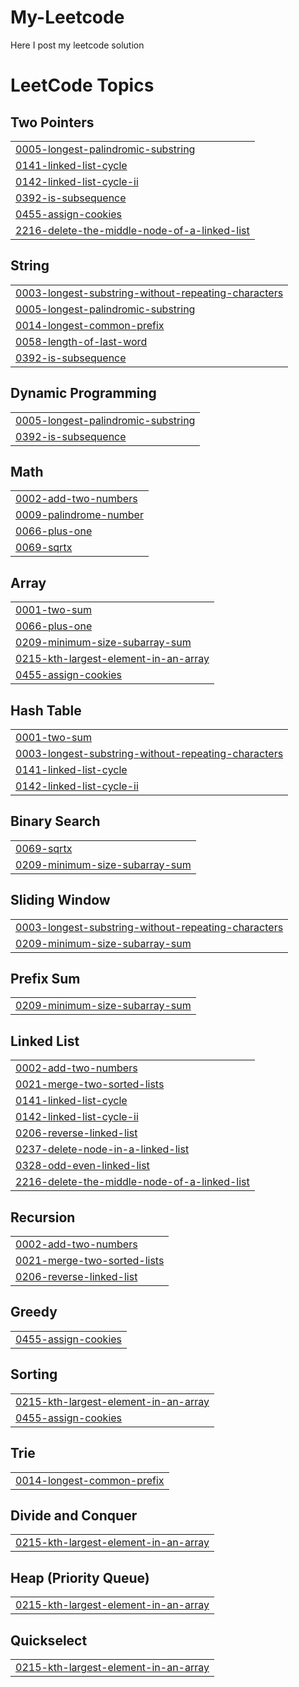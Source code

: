 # My-Leetcode
Here I post my leetcode solution

<!---LeetCode Topics Start-->
# LeetCode Topics
## Two Pointers
|  |
| ------- |
| [0005-longest-palindromic-substring](https://github.com/ahana12eng/My-Leetcode/tree/master/0005-longest-palindromic-substring) |
| [0141-linked-list-cycle](https://github.com/ahana12eng/My-Leetcode/tree/master/0141-linked-list-cycle) |
| [0142-linked-list-cycle-ii](https://github.com/ahana12eng/My-Leetcode/tree/master/0142-linked-list-cycle-ii) |
| [0392-is-subsequence](https://github.com/ahana12eng/My-Leetcode/tree/master/0392-is-subsequence) |
| [0455-assign-cookies](https://github.com/ahana12eng/My-Leetcode/tree/master/0455-assign-cookies) |
| [2216-delete-the-middle-node-of-a-linked-list](https://github.com/ahana12eng/My-Leetcode/tree/master/2216-delete-the-middle-node-of-a-linked-list) |
## String
|  |
| ------- |
| [0003-longest-substring-without-repeating-characters](https://github.com/ahana12eng/My-Leetcode/tree/master/0003-longest-substring-without-repeating-characters) |
| [0005-longest-palindromic-substring](https://github.com/ahana12eng/My-Leetcode/tree/master/0005-longest-palindromic-substring) |
| [0014-longest-common-prefix](https://github.com/ahana12eng/My-Leetcode/tree/master/0014-longest-common-prefix) |
| [0058-length-of-last-word](https://github.com/ahana12eng/My-Leetcode/tree/master/0058-length-of-last-word) |
| [0392-is-subsequence](https://github.com/ahana12eng/My-Leetcode/tree/master/0392-is-subsequence) |
## Dynamic Programming
|  |
| ------- |
| [0005-longest-palindromic-substring](https://github.com/ahana12eng/My-Leetcode/tree/master/0005-longest-palindromic-substring) |
| [0392-is-subsequence](https://github.com/ahana12eng/My-Leetcode/tree/master/0392-is-subsequence) |
## Math
|  |
| ------- |
| [0002-add-two-numbers](https://github.com/ahana12eng/My-Leetcode/tree/master/0002-add-two-numbers) |
| [0009-palindrome-number](https://github.com/ahana12eng/My-Leetcode/tree/master/0009-palindrome-number) |
| [0066-plus-one](https://github.com/ahana12eng/My-Leetcode/tree/master/0066-plus-one) |
| [0069-sqrtx](https://github.com/ahana12eng/My-Leetcode/tree/master/0069-sqrtx) |
## Array
|  |
| ------- |
| [0001-two-sum](https://github.com/ahana12eng/My-Leetcode/tree/master/0001-two-sum) |
| [0066-plus-one](https://github.com/ahana12eng/My-Leetcode/tree/master/0066-plus-one) |
| [0209-minimum-size-subarray-sum](https://github.com/ahana12eng/My-Leetcode/tree/master/0209-minimum-size-subarray-sum) |
| [0215-kth-largest-element-in-an-array](https://github.com/ahana12eng/My-Leetcode/tree/master/0215-kth-largest-element-in-an-array) |
| [0455-assign-cookies](https://github.com/ahana12eng/My-Leetcode/tree/master/0455-assign-cookies) |
## Hash Table
|  |
| ------- |
| [0001-two-sum](https://github.com/ahana12eng/My-Leetcode/tree/master/0001-two-sum) |
| [0003-longest-substring-without-repeating-characters](https://github.com/ahana12eng/My-Leetcode/tree/master/0003-longest-substring-without-repeating-characters) |
| [0141-linked-list-cycle](https://github.com/ahana12eng/My-Leetcode/tree/master/0141-linked-list-cycle) |
| [0142-linked-list-cycle-ii](https://github.com/ahana12eng/My-Leetcode/tree/master/0142-linked-list-cycle-ii) |
## Binary Search
|  |
| ------- |
| [0069-sqrtx](https://github.com/ahana12eng/My-Leetcode/tree/master/0069-sqrtx) |
| [0209-minimum-size-subarray-sum](https://github.com/ahana12eng/My-Leetcode/tree/master/0209-minimum-size-subarray-sum) |
## Sliding Window
|  |
| ------- |
| [0003-longest-substring-without-repeating-characters](https://github.com/ahana12eng/My-Leetcode/tree/master/0003-longest-substring-without-repeating-characters) |
| [0209-minimum-size-subarray-sum](https://github.com/ahana12eng/My-Leetcode/tree/master/0209-minimum-size-subarray-sum) |
## Prefix Sum
|  |
| ------- |
| [0209-minimum-size-subarray-sum](https://github.com/ahana12eng/My-Leetcode/tree/master/0209-minimum-size-subarray-sum) |
## Linked List
|  |
| ------- |
| [0002-add-two-numbers](https://github.com/ahana12eng/My-Leetcode/tree/master/0002-add-two-numbers) |
| [0021-merge-two-sorted-lists](https://github.com/ahana12eng/My-Leetcode/tree/master/0021-merge-two-sorted-lists) |
| [0141-linked-list-cycle](https://github.com/ahana12eng/My-Leetcode/tree/master/0141-linked-list-cycle) |
| [0142-linked-list-cycle-ii](https://github.com/ahana12eng/My-Leetcode/tree/master/0142-linked-list-cycle-ii) |
| [0206-reverse-linked-list](https://github.com/ahana12eng/My-Leetcode/tree/master/0206-reverse-linked-list) |
| [0237-delete-node-in-a-linked-list](https://github.com/ahana12eng/My-Leetcode/tree/master/0237-delete-node-in-a-linked-list) |
| [0328-odd-even-linked-list](https://github.com/ahana12eng/My-Leetcode/tree/master/0328-odd-even-linked-list) |
| [2216-delete-the-middle-node-of-a-linked-list](https://github.com/ahana12eng/My-Leetcode/tree/master/2216-delete-the-middle-node-of-a-linked-list) |
## Recursion
|  |
| ------- |
| [0002-add-two-numbers](https://github.com/ahana12eng/My-Leetcode/tree/master/0002-add-two-numbers) |
| [0021-merge-two-sorted-lists](https://github.com/ahana12eng/My-Leetcode/tree/master/0021-merge-two-sorted-lists) |
| [0206-reverse-linked-list](https://github.com/ahana12eng/My-Leetcode/tree/master/0206-reverse-linked-list) |
## Greedy
|  |
| ------- |
| [0455-assign-cookies](https://github.com/ahana12eng/My-Leetcode/tree/master/0455-assign-cookies) |
## Sorting
|  |
| ------- |
| [0215-kth-largest-element-in-an-array](https://github.com/ahana12eng/My-Leetcode/tree/master/0215-kth-largest-element-in-an-array) |
| [0455-assign-cookies](https://github.com/ahana12eng/My-Leetcode/tree/master/0455-assign-cookies) |
## Trie
|  |
| ------- |
| [0014-longest-common-prefix](https://github.com/ahana12eng/My-Leetcode/tree/master/0014-longest-common-prefix) |
## Divide and Conquer
|  |
| ------- |
| [0215-kth-largest-element-in-an-array](https://github.com/ahana12eng/My-Leetcode/tree/master/0215-kth-largest-element-in-an-array) |
## Heap (Priority Queue)
|  |
| ------- |
| [0215-kth-largest-element-in-an-array](https://github.com/ahana12eng/My-Leetcode/tree/master/0215-kth-largest-element-in-an-array) |
## Quickselect
|  |
| ------- |
| [0215-kth-largest-element-in-an-array](https://github.com/ahana12eng/My-Leetcode/tree/master/0215-kth-largest-element-in-an-array) |
<!---LeetCode Topics End-->